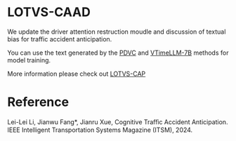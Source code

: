 # LOTVS-CAAD
We update the driver attention restruction moudle and discussion of textual bias for traffic accident anticipation.

You can use the text generated by the [PDVC](https://github.com/ttengwang/PDVC) and [VTimeLLM-7B](https://github.com/huangb23/VTimeLLM) methods for model training.

More information please check out [LOTVS-CAP](https://github.com/JWFanggit/LOTVS-CAP)

# Reference
Lei-Lei Li, Jianwu Fang*, Jianru Xue, Cognitive Traﬀic Accident Anticipation. IEEE
Intelligent Transportation Systems Magazine (ITSM), 2024.
